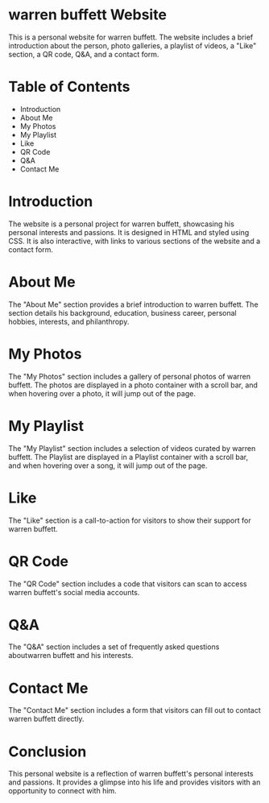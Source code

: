 # warren buffett Website
This is a personal website for warren buffett. The website includes a brief introduction about the person, photo galleries, a playlist of videos, a "Like" section, a QR code, Q&A, and a contact form.

# Table of Contents
* Introduction
* About Me
* My Photos
* My Playlist
* Like
* QR Code
* Q&A
* Contact Me
# Introduction
The website is a personal project for warren buffett, showcasing his personal interests and passions. It is designed in HTML and styled using CSS. It is also interactive, with links to various sections of the website and a contact form.

# About Me
The "About Me" section provides a brief introduction to warren buffett. The section details his background, education, business career, personal hobbies, interests, and philanthropy.

# My Photos
The "My Photos" section includes a gallery of personal photos of warren buffett. The photos are displayed in a photo container with a scroll bar, and when hovering over a photo, it will jump out of the page.

# My Playlist
The "My Playlist" section includes a selection of videos curated by warren buffett. The Playlist are displayed in a Playlist container with a scroll bar, and when hovering over a song, it will jump out of the page.

# Like
The "Like" section is a call-to-action for visitors to show their support for warren buffett.

# QR Code
The "QR Code" section includes a code that visitors can scan to access warren buffett's social media accounts.

# Q&A
The "Q&A" section includes a set of frequently asked questions aboutwarren buffett and his interests.

# Contact Me
The "Contact Me" section includes a form that visitors can fill out to contact warren buffett directly.

# Conclusion
This personal website is a reflection of warren buffett's personal interests and passions. It provides a glimpse into his life and provides visitors with an opportunity to connect with him.
